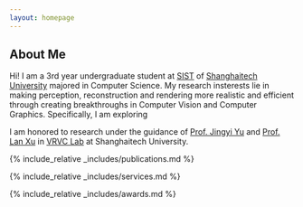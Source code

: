 ```yaml
---
layout: homepage
---
```


## About Me

Hi! I am a 3rd year undergraduate student at [SIST](https://sist.shanghaitech.edu.cn/sist_en/) of 
[Shanghaitech University](https://www.shanghaitech.edu.cn/eng/) majored in Computer Science. 
My research insterests lie in making perception, reconstruction and rendering more realistic and 
efficient through creating breakthroughs in Computer Vision and Computer Graphics. Specifically, 
I am exploring 

I am honored to research under the guidance of [Prof. Jingyi Yu](http://www.yu-jingyi.com/cv/) and 
[Prof. Lan Xu](http://xu-lan.com/) in [VRVC Lab](https://vic.shanghaitech.edu.cn/vrvc/en/)
at Shanghaitech University.


<!-- ## News

- **[Feb. 2020]** Our paper about incremental learning is accepted to CVPR 2020.
- **[Feb. 2020]** We will host the ACM Multimedia Asia 2020 conference in Singapore!
- **[Sept. 2019]** Our paper about few-shot learning is accepted to NeurIPS 2019.
- **[Mar. 2019]** Our paper about few-shot learning is accepted to CVPR 2019. -->

{% include_relative _includes/publications.md %}

{% include_relative _includes/services.md %}

{% include_relative _includes/awards.md %}
